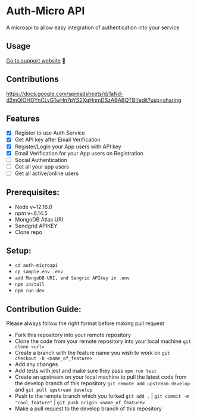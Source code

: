 # Auth-Micro API
A microapi to allow easy integration of authentication into your service

## Usage 
[Go to support website](auth.microapi.dev) 🎈

## Contributions
https://docs.google.com/spreadsheets/d/1aNd-d2mQIOHOYnCLvG1wHn7pYS2XqHnmDSzABABQTBI/edit?usp=sharing

## Features
- [x] Register to use Auth Service
- [x] Get API key after Email Verification
- [x] Register/Login your App users with API key
- [x] Email Verification for your App users on Registration 
- [ ] Social Authentication
- [ ] Get all your app users 
- [ ] Get all active/online users 

## Prerequisites:
- Node v~12.16.0
- npm v~6.14.5
- MongoDB Atlas URI
- Sendgrid APIKEY
- Clone repo

## Setup:
- `cd auth-microapi`
- `cp sample.env .env`
- `add MongoDB URI, and Sengrid APIkey in .env`
- `npm install`
- `npm run dev`

## Contribution Guide:
Please always follow the right format before making pull request

* Fork this repository into your remote repository
* Clone the code from your remote repository into your local machine `git clone <url>`
* Create a branch with the feature name you wish to work on `git checkout -b <name_of_feature>`
* Add any changes
* Add tests with jest and make sure they pass `npm run test`
* Create an upstream on your local machine to pull the latest code from the develop branch of this repository `git remote add upstream develop` and `git pull upstream develop`
* Push to the remote branch which you forked `git add .` | `git commit -m "cool feature"` | `git push origin <name_of_feature>`
* Make a pull request to the develop branch of this repository